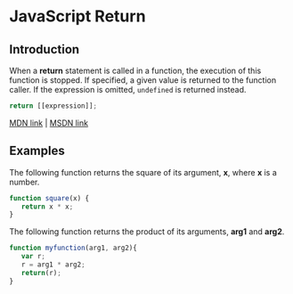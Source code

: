 # JavaScript Return

## Introduction

When a **return** statement is called in a function, the execution of this function is stopped. If specified, a given value is returned to the function caller. If the expression is omitted, `undefined` is returned instead.

```javascript
return [[expression]];
```

[MDN link](https://developer.mozilla.org/en-US/docs/Web/JavaScript/Reference/Statements/return) | [MSDN link](https://msdn.microsoft.com/en-us/library/22a685h9.aspx)

## Examples

The following function returns the square of its argument, **x**, where **x** is a number.

```javascript
function square(x) {
   return x * x;
}
```

The following function returns the product of its arguments, **arg1** and **arg2**.

```javascript
function myfunction(arg1, arg2){
   var r;
   r = arg1 * arg2;
   return(r);
}
```
